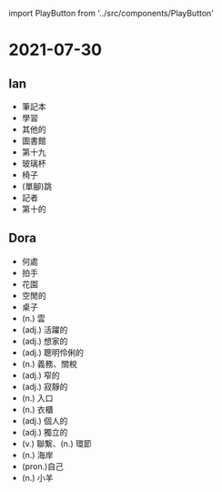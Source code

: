 import PlayButton from '../src/components/PlayButton'

# 2021-07-30

## Ian
- <PlayButton value="notebook" /> 筆記本
- <PlayButton value="learn" /> 學習
- <PlayButton value="other" /> 其他的
- <PlayButton value="library" /> 圖書館
- <PlayButton value="nineteenth" /> 第十九
- <PlayButton value="glass" /> 玻璃杯
- <PlayButton value="chair" /> 椅子
- <PlayButton value="hop" /> (單腳)跳
- <PlayButton value="reporter" /> 記者
- <PlayButton value="tenth" /> 第十的

## Dora
- <PlayButton value="where" /> 何處
- <PlayButton value="clap" /> 拍手
- <PlayButton value="garden" /> 花園
- <PlayButton value="free" /> 空閒的
- <PlayButton value="table" /> 桌子
- <PlayButton value="cloud" /> (n.) 雲
- <PlayButton value="active" /> (adj.) 活躍的
- <PlayButton value="homesick" /> (adj.) 想家的
- <PlayButton value="clever" /> (adj.) 聰明伶俐的
- <PlayButton value="duty" /> (n.) 義務、關稅
- <PlayButton value="narrow" /> (adj.) 窄的
- <PlayButton value="silent" /> (adj.) 寂靜的
- <PlayButton value="entrance" /> (n.) 入口
- <PlayButton value="dresser" /> (n.) 衣櫃
- <PlayButton value="personal" /> (adj.) 個人的
- <PlayButton value="independent" /> (adj.) 獨立的
- <PlayButton value="link" /> (v.) 聯繫、(n.) 環節
- <PlayButton value="coast" /> (n.) 海岸
- <PlayButton value="oneself" /> (pron.)自己
- <PlayButton value="lamb" /> (n.) 小羊
